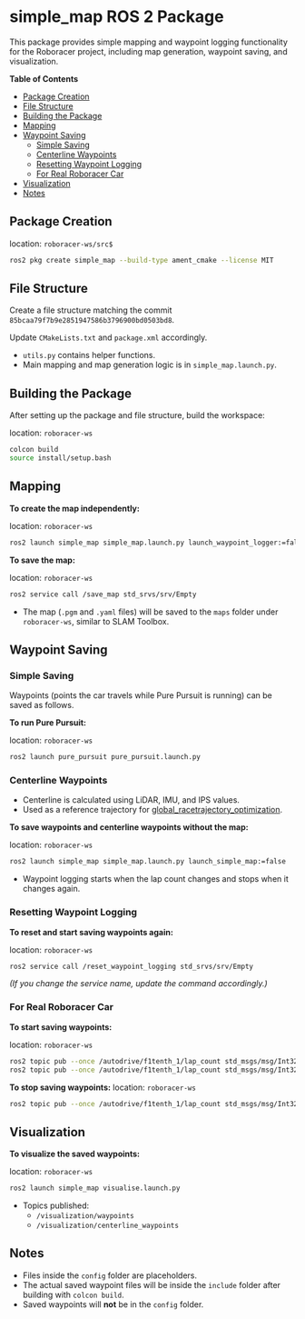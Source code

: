 # simple_map ROS 2 Package

This package provides simple mapping and waypoint logging functionality for the Roboracer project, including map generation, waypoint saving, and visualization.

**Table of Contents**
- [Package Creation](#package-creation)
- [File Structure](#file-structure)
- [Building the Package](#building-the-package)
- [Mapping](#mapping)
- [Waypoint Saving](#waypoint-saving)
  - [Simple Saving](#simple-saving)
  - [Centerline Waypoints](#centerline-waypoints)
  - [Resetting Waypoint Logging](#resetting-waypoint-logging)
  - [For Real Roboracer Car](#for-real-roboracer-car)
- [Visualization](#visualization)
- [Notes](#notes)

## Package Creation

location: `roboracer-ws/src$` 
```bash
ros2 pkg create simple_map --build-type ament_cmake --license MIT
```


## File Structure

Create a file structure matching the commit `85bcaa79f7b9e2851947586b3796900bd0503bd8`.

Update `CMakeLists.txt` and `package.xml` accordingly.

- `utils.py` contains helper functions.
- Main mapping and map generation logic is in `simple_map.launch.py`.

## Building the Package

After setting up the package and file structure, build the workspace:

location: `roboracer-ws`
```bash
colcon build
source install/setup.bash
```


## Mapping

**To create the map independently:**

location: `roboracer-ws`
```bash
ros2 launch simple_map simple_map.launch.py launch_waypoint_logger:=false
```


**To save the map:**

location: `roboracer-ws`
```bash
ros2 service call /save_map std_srvs/srv/Empty
```

- The map (`.pgm` and `.yaml` files) will be saved to the `maps` folder under `roboracer-ws`, similar to SLAM Toolbox.

## Waypoint Saving

### Simple Saving

Waypoints (points the car travels while Pure Pursuit is running) can be saved as follows.

**To run Pure Pursuit:**

location: `roboracer-ws`
```bash
ros2 launch pure_pursuit pure_pursuit.launch.py
```

### Centerline Waypoints

- Centerline is calculated using LiDAR, IMU, and IPS values.
- Used as a reference trajectory for [global_racetrajectory_optimization](https://github.com/TUMFTM/global_racetrajectory_optimization).

**To save waypoints and centerline waypoints without the map:**

location: `roboracer-ws`
```bash
ros2 launch simple_map simple_map.launch.py launch_simple_map:=false
```


- Waypoint logging starts when the lap count changes and stops when it changes again.

### Resetting Waypoint Logging

**To reset and start saving waypoints again:**

location: `roboracer-ws`
```bash
ros2 service call /reset_waypoint_logging std_srvs/srv/Empty
```


*(If you change the service name, update the command accordingly.)*

### For Real Roboracer Car

**To start saving waypoints:**

location: `roboracer-ws`
```bash
ros2 topic pub --once /autodrive/f1tenth_1/lap_count std_msgs/msg/Int32 "data: 1"
ros2 topic pub --once /autodrive/f1tenth_1/lap_count std_msgs/msg/Int32 "data: 2"
```


**To stop saving waypoints:**
location: `roboracer-ws`
```bash
ros2 topic pub --once /autodrive/f1tenth_1/lap_count std_msgs/msg/Int32 "data: 3"
```


## Visualization

**To visualize the saved waypoints:**

location: `roboracer-ws`
```bash
ros2 launch simple_map visualise.launch.py
```


- Topics published:
  - `/visualization/waypoints`
  - `/visualization/centerline_waypoints`

## Notes

- Files inside the `config` folder are placeholders.
- The actual saved waypoint files will be inside the `include` folder after building with `colcon build`.
- Saved waypoints will **not** be in the `config` folder.